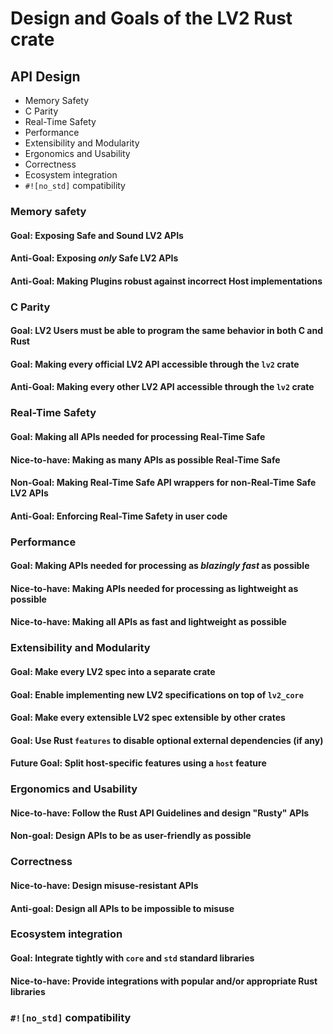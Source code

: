 # Design and Goals of the LV2 Rust crate

## API Design
* Memory Safety
* C Parity
* Real-Time Safety
* Performance
* Extensibility and Modularity
* Ergonomics and Usability
* Correctness
* Ecosystem integration
* `#![no_std]` compatibility

### Memory safety

#### Goal: Exposing Safe and Sound LV2 APIs

#### Anti-Goal: Exposing *only* Safe LV2 APIs

#### Anti-Goal: Making Plugins robust against incorrect Host implementations

### C Parity

#### Goal: LV2 Users must be able to program the same behavior in both C and Rust

#### Goal: Making every official LV2 API accessible through the `lv2` crate

#### Anti-Goal: Making every other LV2 API accessible through the `lv2` crate

### Real-Time Safety

#### Goal: Making all APIs needed for processing Real-Time Safe

#### Nice-to-have: Making as many APIs as possible Real-Time Safe

#### Non-Goal: Making Real-Time Safe API wrappers for non-Real-Time Safe LV2 APIs

#### Anti-Goal: Enforcing Real-Time Safety in user code

### Performance

#### Goal: Making APIs needed for processing as *blazingly fast* as possible

#### Nice-to-have: Making APIs needed for processing as lightweight as possible

#### Nice-to-have: Making all APIs as fast and lightweight as possible

### Extensibility and Modularity

#### Goal: Make every LV2 spec into a separate crate

#### Goal: Enable implementing new LV2 specifications on top of `lv2_core`

#### Goal: Make every extensible LV2 spec extensible by other crates

#### Goal: Use Rust `features` to disable optional external dependencies (if any)

#### Future Goal: Split host-specific features using a `host` feature

### Ergonomics and Usability

#### Nice-to-have: Follow the Rust API Guidelines and design "Rusty" APIs

#### Non-goal: Design APIs to be as user-friendly as possible

### Correctness

#### Nice-to-have: Design misuse-resistant APIs

#### Anti-goal: Design all APIs to be impossible to misuse

### Ecosystem integration

#### Goal: Integrate tightly with `core` and `std` standard libraries

#### Nice-to-have: Provide integrations with popular and/or appropriate Rust libraries

### `#![no_std]` compatibility